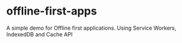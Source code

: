 # offline-first-apps
A simple demo for Offline first applications. Using Service Workers, IndexedDB and Cache API
